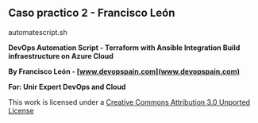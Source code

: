 
Caso practico 2 - Francisco León   
---

automatescript.sh

**DevOps Automation Script - Terraform with Ansible Integration
Build infraestructure on Azure Cloud**

**By Francisco León - [www.devopspain.com](www.devopspain.com)**


**For: Unir Expert DevOps and Cloud**


This work is licensed under a [Creative Commons Attribution 3.0 Unported License](http://creativecommons.org/licenses/by/3.0/deed.en_US)

